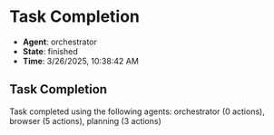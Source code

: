 # Task Completion

- **Agent**: orchestrator
- **State**: finished
- **Time**: 3/26/2025, 10:38:42 AM

## Task Completion

Task completed using the following agents: orchestrator (0 actions), browser (5 actions), planning (3 actions)

